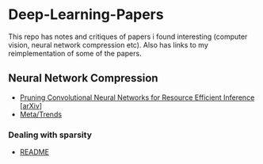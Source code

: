 # Deep-Learning-Papers

This repo has notes and critiques of papers i found interesting (computer vision, neural network compression etc). Also has links to my reimplementation of some of the papers.


## Neural Network Compression

* [Pruning Convolutional Neural Networks for Resource Efficient Inference](./main/pcnnfrefi.md)  [[arXiv](https://arxiv.org/abs/1611.06440)]
* [Meta/Trends](./main/meta_nn_compression.md)


### Dealing with sparsity
* [README](./main/sparsity.md)
